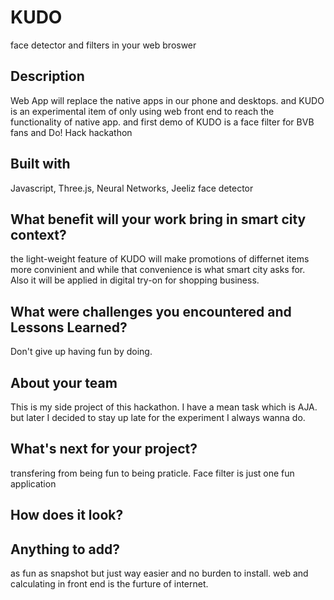 # KUDO
face detector and filters in your web broswer   

## Description 
Web App will replace the native apps in our phone and desktops. and KUDO is an experimental item of only using web front end to reach the functionality of native app. and first demo of KUDO is a face filter for BVB fans and Do! Hack hackathon 

## Built with
Javascript, Three.js, Neural Networks, Jeeliz face detector

## What benefit will your work bring in smart city context?
the light-weight feature of KUDO will make promotions of differnet items more convinient and while that convenience is what smart city asks for. Also it will be applied in digital try-on for shopping business.

## What were challenges you encountered and Lessons Learned?
Don't give up having fun by doing.

## About your team
This is my side project of this hackathon. I have a mean task which is AJA. but later I decided to stay up late for the experiment I always wanna do. 

## What's next for your project?
transfering from being fun to being praticle. Face filter is just one fun application

## How does it look?


## Anything to add?
as fun as snapshot but just way easier and no burden to install. web and calculating in front end is the furture of internet.

